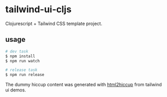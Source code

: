 # tailwind-ui-cljs

Clojurescript + Tailwind CSS template project.

## usage 

```sh
# dev task 
$ npm install 
$ npm run watch 

# release task
$ npm run release
```

The dummy hiccup content was generated with [html2hiccup](http://github.com/baskeboler/html2hiccup ) from tailwind ui demos.
